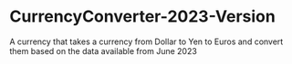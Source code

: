 # CurrencyConverter-2023-Version
A currency that takes a currency from Dollar to Yen to Euros and convert them based on the data available from June 2023 
